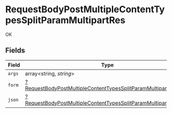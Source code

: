 # RequestBodyPostMultipleContentTypesSplitParamMultipartRes

OK


## Fields

| Field                                                                                                                                                      | Type                                                                                                                                                       | Required                                                                                                                                                   | Description                                                                                                                                                |
| ---------------------------------------------------------------------------------------------------------------------------------------------------------- | ---------------------------------------------------------------------------------------------------------------------------------------------------------- | ---------------------------------------------------------------------------------------------------------------------------------------------------------- | ---------------------------------------------------------------------------------------------------------------------------------------------------------- |
| `args`                                                                                                                                                     | array<string, *string*>                                                                                                                                    | :heavy_minus_sign:                                                                                                                                         | N/A                                                                                                                                                        |
| `form`                                                                                                                                                     | [?RequestBodyPostMultipleContentTypesSplitParamMultipartResForm](../../models/operations/RequestBodyPostMultipleContentTypesSplitParamMultipartResForm.md) | :heavy_minus_sign:                                                                                                                                         | N/A                                                                                                                                                        |
| `json`                                                                                                                                                     | [?RequestBodyPostMultipleContentTypesSplitParamMultipartResJson](../../models/operations/RequestBodyPostMultipleContentTypesSplitParamMultipartResJson.md) | :heavy_minus_sign:                                                                                                                                         | N/A                                                                                                                                                        |